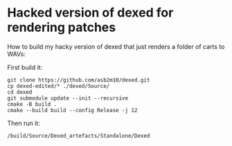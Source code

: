 # Hacked version of dexed for rendering patches

How to build my hacky version of dexed that just renders a folder of carts to WAVs:

First build it:

```
git clone https://github.com/asb2m10/dexed.git
cp dexed-edited/* ./dexed/Source/
cd dexed
git submodule update --init --recursive
cmake -B build .
cmake --build build --config Release -j 12
```

Then run it:
```
/build/Source/Dexed_artefacts/Standalone/Dexed 
```



